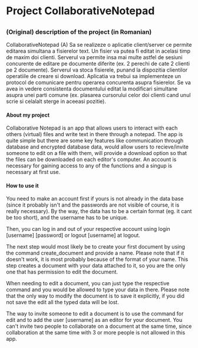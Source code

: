 # Project CollaborativeNotepad
## 

### (Original) description of the project (in Romanian)
CollaborativeNotepad (A)
Sa se realizeze o aplicatie client/server ce permite editarea simultana a fisierelor text. Un fisier va putea fi editat in acelasi timp de maxim doi clienti. Serverul va permite insa mai multe astfel de sesiuni concurente de editare pe documente diferite (ex. 2 perechi de cate 2 clienti pe 2 documente). Serverul va stoca fisierele, punand la dispozitia clientilor operatiile de creare si download. Aplicatia va trebui sa implementeze un protocol de comunicare pentru operarea concurenta asupra fisierelor. Se va avea in vedere consistenta documentului editat la modificari simultane asupra unei parti comune (ex. plasarea cursorului celor doi clienti cand unul scrie si celalalt sterge in aceeasi pozitie).

#### About my project
Collaborative Notepad is an app that allows users to interact with each others (virtual) files and write text in there through a notepad. The app is quite simple but there are some key features like communication through database and encrypted database data, would allow users to recieve/invite someone to edit on a file with them, will provide a download option so that the files can be downloaded on each editor's computer. An account is necessary for gaining access to any of the functions and a singup is necessary at first use. 

#### How to use it
You need to make an account first if yours is not already in the data base (since it probably isn't and the passwords are not visible of course, it is really necessary). By the way, the data has to be a certain format (eg. it cant be too short), and the username has to be unique.

Then, you can log in and out of your respective account using login [username] [password] or logout [username] at logout.

The next step would most likely be to create your first document by using the command create_document and provide a name. Please note that if it doesn't work, it is most probably because of the format of your name. This step creates a document with your data attached to it, so you are the only one that has permission to edit the document.

When needing to edit a document, you can just type the respective command and you would be allowed to type your data in there. Please note that the only way to modify the document is to save it explicitly, if you did not save the edit all the typed data will be lost. 

The way to invite someone to edit a document is to use the command for edit and to add the user [username] as an editor for your document. You can't invite two people to collaborate on a document at the same time, since collaboration at the same time with 3 or more people is not allowed in this app.
